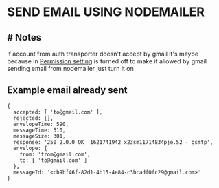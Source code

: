 # SEND EMAIL USING NODEMAILER

## # Notes

if account from auth transporter doesn't accept by gmail it's maybe because in
[Permission setting](https://myaccount.google.com/lesssecureapps) is turned off to make it allowed by gmail sending email from nodemailer just turn it on

## Example email already sent

```
{
  accepted: [ 'to@gmail.com' ],
  rejected: [],
  envelopeTime: 590,
  messageTime: 510,
  messageSize: 301,
  response: '250 2.0.0 OK  1621741942 x23sm11714834pje.52 - gsmtp',
  envelope: {
    from: 'from@gmail.com',
    to: [ 'to@gmail.com' ]
  },
  messageId: '<cb9bf46f-82d1-4b15-4e84-c3bcadf0fc29@gmail.com>'
}
```